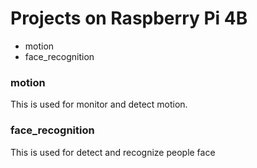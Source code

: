 # Projects on Raspberry Pi 4B

- motion
- face_recognition

### motion

This is used for monitor and detect motion.

### face_recognition

This is used for detect and recognize people face

